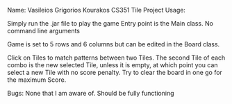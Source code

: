 Name: Vasileios Grigorios Kourakos
CS351 Tile Project
Usage:

Simply run the .jar file to play the game
Entry point is the Main class. No command line arguments

Game is set to 5 rows and 6 columns but can be edited
in the Board class.

Click on Tiles to match patterns between two Tiles.
The second Tile of each combo is the new selected
Tile, unless it is empty, at which point you can select
a new Tile with no score penalty.
Try to clear the board in one go for the maximum Score.

Bugs:
None that I am aware of. Should be fully functioning